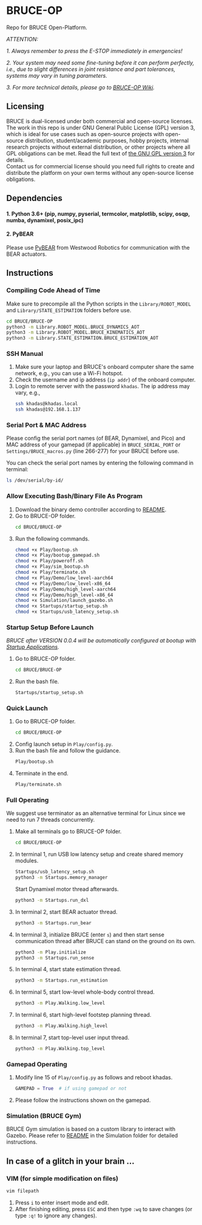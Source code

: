 # BRUCE-OP

Repo for BRUCE Open-Platform.

_ATTENTION:_

_1. Always remember to press the E-STOP immediately in emergencies!_

_2. Your system may need some fine-tuning before it can perform perfectly, i.e., due to slight differences in joint resistance and part tolerances, systems may vary in tuning parameters._

_3. For more technical details, please go to [BRUCE-OP Wiki](https://wiki.bruce-op.com/)._

## Licensing
BRUCE is dual-licensed under both commercial and open-source licenses. The work in this repo is under GNU General Public License (GPL) version 3, which is ideal for use cases such as open-source projects with open-source distribution, student/academic purposes, hobby projects, internal research projects without external distribution, or other projects where all GPL obligations can be met. Read the full text of [the GNU GPL version 3](https://www.gnu.org/licenses/gpl-3.0.html) for details.  
Contact us for commercial license should you need full rights to create and distribute the platform on your own terms without any open-source license obligations.

## Dependencies

#### 1. Python 3.6+ (pip, numpy, pyserial, termcolor, matplotlib, scipy, osqp, numba, dynamixel, posix_ipc)

#### 2. PyBEAR

Please use [PyBEAR](https://github.com/Westwood-Robotics/PyBEAR) from Westwood Robotics for communication with the BEAR actuators.

## Instructions
### Compiling Code Ahead of Time
Make sure to precompile all the Python scripts in the ``Library/ROBOT_MODEL`` and ``Library/STATE_ESTIMATION`` folders before use. 
```bash
cd BRUCE/BRUCE-OP
python3 -m Library.ROBOT_MODEL.BRUCE_DYNAMICS_AOT
python3 -m Library.ROBOT_MODEL.BRUCE_KINEMATICS_AOT
python3 -m Library.STATE_ESTIMATION.BRUCE_ESTIMATION_AOT
```

### SSH Manual
1. Make sure your laptop and BRUCE's onboard computer share the same network, e.g., you can use a Wi-Fi hotspot.
2. Check the username and ip address (``ip addr``) of the onboard computer.
3. Login to remote server with the password ``khadas``. The ip address may vary, e.g.,
    ```bash
    ssh khadas@khadas.local
    ssh khadas@192.168.1.137
    ```

### Serial Port & MAC Address
Please config the serial port names (of BEAR, Dynamixel, and Pico) and MAC address of your gamepad (if applicable) in ``BRUCE_SERIAL_PORT`` or ``Settings/BRUCE_macros.py`` (line 266-277) for your BRUCE before use.

You can check the serial port names by entering the following command in terminal:
```bash
ls /dev/serial/by-id/
```

### Allow Executing Bash/Binary File As Program
1. Download the binary demo controller according to [README](https://github.com/Westwood-Robotics/BRUCE-OP/blob/main/Play/Demo/README.md).
2. Go to BRUCE-OP folder.
    ```bash
    cd BRUCE/BRUCE-OP
    ```
3. Run the following commands.
    ```bash
    chmod +x Play/bootup.sh
    chmod +x Play/bootup_gamepad.sh
    chmod +x Play/poweroff.sh
    chmod +x Play/sim_bootup.sh
    chmod +x Play/terminate.sh
    chmod +x Play/Demo/low_level-aarch64
    chmod +x Play/Demo/low_level-x86_64
    chmod +x Play/Demo/high_level-aarch64
    chmod +x Play/Demo/high_level-x86_64
    chmod +x Simulation/launch_gazebo.sh
    chmod +x Startups/startup_setup.sh
    chmod +x Startups/usb_latency_setup.sh
    ```

### Startup Setup Before Launch
_BRUCE after VERSION 0.0.4 will be automatically configured at bootup with [Startup Applications](https://help.ubuntu.com/stable/ubuntu-help/startup-applications.html.en)._
1. Go to BRUCE-OP folder.
    ```bash
    cd BRUCE/BRUCE-OP
    ```
2. Run the bash file.
    ```bash
    Startups/startup_setup.sh
    ```

### Quick Launch
1. Go to BRUCE-OP folder.
    ```bash
    cd BRUCE/BRUCE-OP
    ```
2. Config launch setup in ``Play/config.py``.
3. Run the bash file and follow the guidance.
    ```bash
    Play/bootup.sh
    ```
4. Terminate in the end.
    ```bash
    Play/terminate.sh
    ```

### Full Operating
We suggest use terminator as an alternative terminal for Linux since we need to run 7 threads concurrently.
1. Make all terminals go to BRUCE-OP folder.
    ```bash
    cd BRUCE/BRUCE-OP
    ```
2. In terminal 1, run USB low latency setup and create shared memory modules.
    ```bash
    Startups/usb_latency_setup.sh
    python3 -m Startups.memory_manager
    ```
    Start Dynamixel motor thread afterwards.
    ```bash
    python3 -m Startups.run_dxl
    ```
3. In terminal 2, start BEAR actuator thread.
    ```bash
    python3 -m Startups.run_bear
    ```
4. In terminal 3, initialize BRUCE (enter ``s``) and then start sense communication thread after BRUCE can stand on the ground on its own.
    ```bash
    python3 -m Play.initialize
    python3 -m Startups.run_sense
    ```
5. In terminal 4, start state estimation thread.
    ```bash
    python3 -m Startups.run_estimation
    ```
6. In terminal 5, start low-level whole-body control thread.
    ```bash
    python3 -m Play.Walking.low_level
    ```
7. In terminal 6, start high-level footstep planning thread.
    ```bash
    python3 -m Play.Walking.high_level
    ```
8. In terminal 7, start top-level user input thread.
    ```bash
    python3 -m Play.Walking.top_level
    ```

### Gamepad Operating
1. Modify line 15 of ``Play/config.py`` as follows and reboot khadas.
    ```python
    GAMEPAD = True  # if using gamepad or not
    ```
2. Please follow the instructions shown on the gamepad.

### Simulation (BRUCE Gym)
BRUCE Gym simulation is based on a custom library to interact with Gazebo. Please refer to [README](https://github.com/Westwood-Robotics/BRUCE-OP/blob/main/Simulation/README.md) in the Simulation folder for detailed instructions.

## In case of a glitch in your brain ...
### VIM (for simple modification on files)
 ```bash
 vim filepath
 ```
1. Press ``i`` to enter insert mode and edit. 
2. After finishing editing, press ``ESC`` and then type ``:wq`` to save changes (or type ``:q!`` to ignore any changes).
